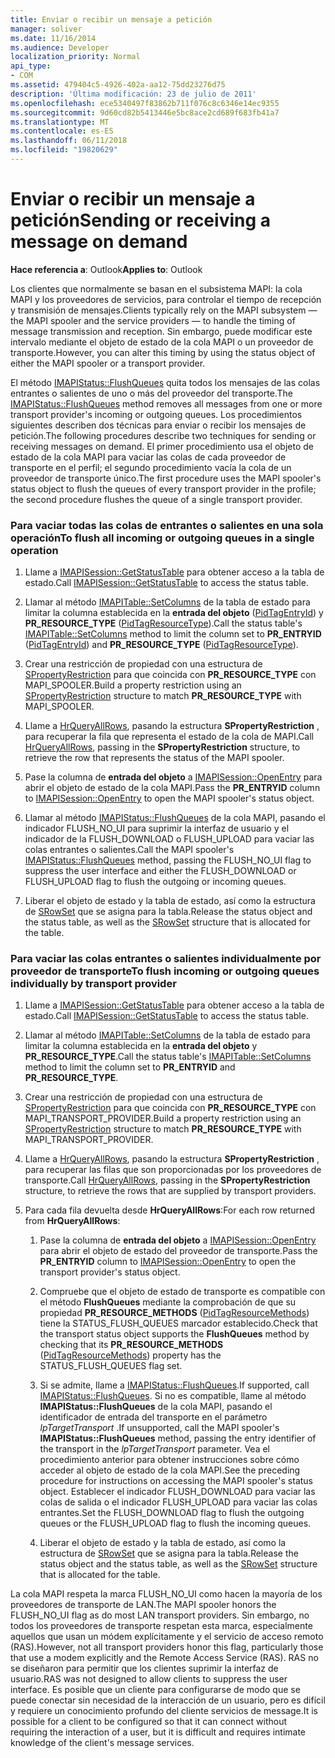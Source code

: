 ```yaml
---
title: Enviar o recibir un mensaje a petición
manager: soliver
ms.date: 11/16/2014
ms.audience: Developer
localization_priority: Normal
api_type:
- COM
ms.assetid: 479404c5-4926-402a-aa12-75dd23276d75
description: 'Última modificación: 23 de julio de 2011'
ms.openlocfilehash: ece5340497f83862b711f076c8c6346e14ec9355
ms.sourcegitcommit: 9d60cd82b5413446e5bc8ace2cd689f683fb41a7
ms.translationtype: MT
ms.contentlocale: es-ES
ms.lasthandoff: 06/11/2018
ms.locfileid: "19820629"
---
```

# <a name="sending-or-receiving-a-message-on-demand"></a><span data-ttu-id="abc19-103">Enviar o recibir un mensaje a petición</span><span class="sxs-lookup"><span data-stu-id="abc19-103">Sending or receiving a message on demand</span></span>
  
<span data-ttu-id="abc19-104">**Hace referencia a**: Outlook</span><span class="sxs-lookup"><span data-stu-id="abc19-104">**Applies to**: Outlook</span></span> 
  
<span data-ttu-id="abc19-105">Los clientes que normalmente se basan en el subsistema MAPI: la cola MAPI y los proveedores de servicios, para controlar el tiempo de recepción y transmisión de mensajes.</span><span class="sxs-lookup"><span data-stu-id="abc19-105">Clients typically rely on the MAPI subsystem — the MAPI spooler and the service providers — to handle the timing of message transmission and reception.</span></span> <span data-ttu-id="abc19-106">Sin embargo, puede modificar este intervalo mediante el objeto de estado de la cola MAPI o un proveedor de transporte.</span><span class="sxs-lookup"><span data-stu-id="abc19-106">However, you can alter this timing by using the status object of either the MAPI spooler or a transport provider.</span></span>
  
<span data-ttu-id="abc19-107">El método [IMAPIStatus::FlushQueues](imapistatus-flushqueues.md) quita todos los mensajes de las colas entrantes o salientes de uno o más del proveedor del transporte.</span><span class="sxs-lookup"><span data-stu-id="abc19-107">The [IMAPIStatus::FlushQueues](imapistatus-flushqueues.md) method removes all messages from one or more transport provider's incoming or outgoing queues.</span></span> <span data-ttu-id="abc19-108">Los procedimientos siguientes describen dos técnicas para enviar o recibir los mensajes de petición.</span><span class="sxs-lookup"><span data-stu-id="abc19-108">The following procedures describe two techniques for sending or receiving messages on demand.</span></span> <span data-ttu-id="abc19-109">El primer procedimiento usa el objeto de estado de la cola MAPI para vaciar las colas de cada proveedor de transporte en el perfil; el segundo procedimiento vacía la cola de un proveedor de transporte único.</span><span class="sxs-lookup"><span data-stu-id="abc19-109">The first procedure uses the MAPI spooler's status object to flush the queues of every transport provider in the profile; the second procedure flushes the queue of a single transport provider.</span></span> 
  
### <a name="to-flush-all-incoming-or-outgoing-queues-in-a-single-operation"></a><span data-ttu-id="abc19-110">Para vaciar todas las colas de entrantes o salientes en una sola operación</span><span class="sxs-lookup"><span data-stu-id="abc19-110">To flush all incoming or outgoing queues in a single operation</span></span>
  
1. <span data-ttu-id="abc19-111">Llame a [IMAPISession::GetStatusTable](imapisession-getstatustable.md) para obtener acceso a la tabla de estado.</span><span class="sxs-lookup"><span data-stu-id="abc19-111">Call [IMAPISession::GetStatusTable](imapisession-getstatustable.md) to access the status table.</span></span> 
    
2. <span data-ttu-id="abc19-112">Llamar al método [IMAPITable::SetColumns](imapitable-setcolumns.md) de la tabla de estado para limitar la columna establecida en la **entrada del objeto** ([PidTagEntryId](pidtagentryid-canonical-property.md)) y **PR_RESOURCE_TYPE** ([PidTagResourceType](pidtagresourcetype-canonical-property.md)).</span><span class="sxs-lookup"><span data-stu-id="abc19-112">Call the status table's [IMAPITable::SetColumns](imapitable-setcolumns.md) method to limit the column set to **PR_ENTRYID** ([PidTagEntryId](pidtagentryid-canonical-property.md)) and **PR_RESOURCE_TYPE** ([PidTagResourceType](pidtagresourcetype-canonical-property.md)).</span></span>
    
3. <span data-ttu-id="abc19-113">Crear una restricción de propiedad con una estructura de [SPropertyRestriction](spropertyrestriction.md) para que coincida con **PR_RESOURCE_TYPE** con MAPI_SPOOLER.</span><span class="sxs-lookup"><span data-stu-id="abc19-113">Build a property restriction using an [SPropertyRestriction](spropertyrestriction.md) structure to match **PR_RESOURCE_TYPE** with MAPI_SPOOLER.</span></span> 
    
4. <span data-ttu-id="abc19-114">Llame a [HrQueryAllRows](hrqueryallrows.md), pasando la estructura **SPropertyRestriction** , para recuperar la fila que representa el estado de la cola de MAPI.</span><span class="sxs-lookup"><span data-stu-id="abc19-114">Call [HrQueryAllRows](hrqueryallrows.md), passing in the **SPropertyRestriction** structure, to retrieve the row that represents the status of the MAPI spooler.</span></span> 
    
5. <span data-ttu-id="abc19-115">Pase la columna de **entrada del objeto** a [IMAPISession::OpenEntry](imapisession-openentry.md) para abrir el objeto de estado de la cola MAPI.</span><span class="sxs-lookup"><span data-stu-id="abc19-115">Pass the **PR_ENTRYID** column to [IMAPISession::OpenEntry](imapisession-openentry.md) to open the MAPI spooler's status object.</span></span> 
    
6. <span data-ttu-id="abc19-116">Llamar al método [IMAPIStatus::FlushQueues](imapistatus-flushqueues.md) de la cola MAPI, pasando el indicador FLUSH_NO_UI para suprimir la interfaz de usuario y el indicador de la FLUSH_DOWNLOAD o FLUSH_UPLOAD para vaciar las colas entrantes o salientes.</span><span class="sxs-lookup"><span data-stu-id="abc19-116">Call the MAPI spooler's [IMAPIStatus::FlushQueues](imapistatus-flushqueues.md) method, passing the FLUSH_NO_UI flag to suppress the user interface and either the FLUSH_DOWNLOAD or FLUSH_UPLOAD flag to flush the outgoing or incoming queues.</span></span> 
    
7. <span data-ttu-id="abc19-117">Liberar el objeto de estado y la tabla de estado, así como la estructura de [SRowSet](srowset.md) que se asigna para la tabla.</span><span class="sxs-lookup"><span data-stu-id="abc19-117">Release the status object and the status table, as well as the [SRowSet](srowset.md) structure that is allocated for the table.</span></span> 
    
### <a name="to-flush-incoming-or-outgoing-queues-individually-by-transport-provider"></a><span data-ttu-id="abc19-118">Para vaciar las colas entrantes o salientes individualmente por proveedor de transporte</span><span class="sxs-lookup"><span data-stu-id="abc19-118">To flush incoming or outgoing queues individually by transport provider</span></span>
  
1. <span data-ttu-id="abc19-119">Llame a [IMAPISession::GetStatusTable](imapisession-getstatustable.md) para obtener acceso a la tabla de estado.</span><span class="sxs-lookup"><span data-stu-id="abc19-119">Call [IMAPISession::GetStatusTable](imapisession-getstatustable.md) to access the status table.</span></span> 
    
2. <span data-ttu-id="abc19-120">Llamar al método [IMAPITable::SetColumns](imapitable-setcolumns.md) de la tabla de estado para limitar la columna establecida en la **entrada del objeto** y **PR_RESOURCE_TYPE**.</span><span class="sxs-lookup"><span data-stu-id="abc19-120">Call the status table's [IMAPITable::SetColumns](imapitable-setcolumns.md) method to limit the column set to **PR_ENTRYID** and **PR_RESOURCE_TYPE**.</span></span>
    
3. <span data-ttu-id="abc19-121">Crear una restricción de propiedad con una estructura de [SPropertyRestriction](spropertyrestriction.md) para que coincida con **PR_RESOURCE_TYPE** con MAPI_TRANSPORT_PROVIDER.</span><span class="sxs-lookup"><span data-stu-id="abc19-121">Build a property restriction using an [SPropertyRestriction](spropertyrestriction.md) structure to match **PR_RESOURCE_TYPE** with MAPI_TRANSPORT_PROVIDER.</span></span> 
    
4. <span data-ttu-id="abc19-122">Llame a [HrQueryAllRows](hrqueryallrows.md), pasando la estructura **SPropertyRestriction** , para recuperar las filas que son proporcionadas por los proveedores de transporte.</span><span class="sxs-lookup"><span data-stu-id="abc19-122">Call [HrQueryAllRows](hrqueryallrows.md), passing in the **SPropertyRestriction** structure, to retrieve the rows that are supplied by transport providers.</span></span> 
    
5. <span data-ttu-id="abc19-123">Para cada fila devuelta desde **HrQueryAllRows**:</span><span class="sxs-lookup"><span data-stu-id="abc19-123">For each row returned from **HrQueryAllRows**:</span></span>
    
    1. <span data-ttu-id="abc19-124">Pase la columna de **entrada del objeto** a [IMAPISession::OpenEntry](imapisession-openentry.md) para abrir el objeto de estado del proveedor de transporte.</span><span class="sxs-lookup"><span data-stu-id="abc19-124">Pass the **PR_ENTRYID** column to [IMAPISession::OpenEntry](imapisession-openentry.md) to open the transport provider's status object.</span></span> 
        
    2. <span data-ttu-id="abc19-125">Compruebe que el objeto de estado de transporte es compatible con el método **FlushQueues** mediante la comprobación de que su propiedad **PR_RESOURCE_METHODS** ([PidTagResourceMethods](pidtagresourcemethods-canonical-property.md)) tiene la STATUS_FLUSH_QUEUES marcador establecido.</span><span class="sxs-lookup"><span data-stu-id="abc19-125">Check that the transport status object supports the **FlushQueues** method by checking that its **PR_RESOURCE_METHODS** ([PidTagResourceMethods](pidtagresourcemethods-canonical-property.md)) property has the STATUS_FLUSH_QUEUES flag set.</span></span> 
        
    3. <span data-ttu-id="abc19-126">Si se admite, llame a [IMAPIStatus::FlushQueues](imapistatus-flushqueues.md).</span><span class="sxs-lookup"><span data-stu-id="abc19-126">If supported, call [IMAPIStatus::FlushQueues](imapistatus-flushqueues.md).</span></span> <span data-ttu-id="abc19-127">Si no es compatible, llame al método **IMAPIStatus::FlushQueues** de la cola MAPI, pasando el identificador de entrada del transporte en el parámetro _lpTargetTransport_ .</span><span class="sxs-lookup"><span data-stu-id="abc19-127">If unsupported, call the MAPI spooler's **IMAPIStatus::FlushQueues** method, passing the entry identifier of the transport in the  _lpTargetTransport_ parameter.</span></span> <span data-ttu-id="abc19-128">Vea el procedimiento anterior para obtener instrucciones sobre cómo acceder al objeto de estado de la cola MAPI.</span><span class="sxs-lookup"><span data-stu-id="abc19-128">See the preceding procedure for instructions on accessing the MAPI spooler's status object.</span></span> <span data-ttu-id="abc19-129">Establecer el indicador FLUSH_DOWNLOAD para vaciar las colas de salida o el indicador FLUSH_UPLOAD para vaciar las colas entrantes.</span><span class="sxs-lookup"><span data-stu-id="abc19-129">Set the FLUSH_DOWNLOAD flag to flush the outgoing queues or the FLUSH_UPLOAD flag to flush the incoming queues.</span></span> 
        
    4. <span data-ttu-id="abc19-130">Liberar el objeto de estado y la tabla de estado, así como la estructura de [SRowSet](srowset.md) que se asigna para la tabla.</span><span class="sxs-lookup"><span data-stu-id="abc19-130">Release the status object and the status table, as well as the [SRowSet](srowset.md) structure that is allocated for the table.</span></span> 
    
<span data-ttu-id="abc19-131">La cola MAPI respeta la marca FLUSH_NO_UI como hacen la mayoría de los proveedores de transporte de LAN.</span><span class="sxs-lookup"><span data-stu-id="abc19-131">The MAPI spooler honors the FLUSH_NO_UI flag as do most LAN transport providers.</span></span> <span data-ttu-id="abc19-132">Sin embargo, no todos los proveedores de transporte respetan esta marca, especialmente aquellos que usan un módem explícitamente y el servicio de acceso remoto (RAS).</span><span class="sxs-lookup"><span data-stu-id="abc19-132">However, not all transport providers honor this flag, particularly those that use a modem explicitly and the Remote Access Service (RAS).</span></span> <span data-ttu-id="abc19-133">RAS no se diseñaron para permitir que los clientes suprimir la interfaz de usuario.</span><span class="sxs-lookup"><span data-stu-id="abc19-133">RAS was not designed to allow clients to suppress the user interface.</span></span> <span data-ttu-id="abc19-134">Es posible que un cliente para configurarse de modo que se puede conectar sin necesidad de la interacción de un usuario, pero es difícil y requiere un conocimiento profundo del cliente servicios de message.</span><span class="sxs-lookup"><span data-stu-id="abc19-134">It is possible for a client to be configured so that it can connect without requiring the interaction of a user, but it is difficult and requires intimate knowledge of the client's message services.</span></span>
  

